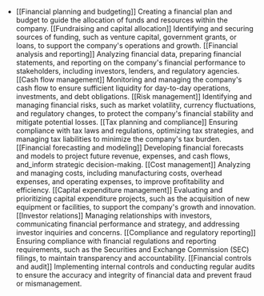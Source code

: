   - [[Financial planning and budgeting]]
   Creating a financial plan and budget to guide the allocation of funds and resources within the company.
   [[Fundraising and capital allocation]]
   Identifying and securing sources of funding, such as venture capital, government grants, or loans, to support the company's operations and growth.
   [[Financial analysis and reporting]]
   Analyzing financial data, preparing financial statements, and reporting on the company's financial performance to stakeholders, including investors, lenders, and regulatory agencies.
   [[Cash flow management]]
   Monitoring and managing the company's cash flow to ensure sufficient liquidity for day-to-day operations, investments, and debt obligations.
   [[Risk management]]
   Identifying and managing financial risks, such as market volatility, currency fluctuations, and regulatory changes, to protect the company's financial stability and mitigate potential losses.
   [[Tax planning and compliance]]
   Ensuring compliance with tax laws and regulations, optimizing tax strategies, and managing tax liabilities to minimize the company's tax burden.
   [[Financial forecasting and modeling]]
   Developing financial forecasts and models to project future revenue, expenses, and cash flows, and_inform strategic decision-making.
   [[Cost management]]
   Analyzing and managing costs, including manufacturing costs, overhead expenses, and operating expenses, to improve profitability and efficiency.
   [[Capital expenditure management]]
   Evaluating and prioritizing capital expenditure projects, such as the acquisition of new equipment or facilities, to support the company's growth and innovation.
   [[Investor relations]]
   Managing relationships with investors, communicating financial performance and strategy, and addressing investor inquiries and concerns.
   [[Compliance and regulatory reporting]]
   Ensuring compliance with financial regulations and reporting requirements, such as the Securities and Exchange Commission (SEC) filings, to maintain transparency and accountability.
   [[Financial controls and audit]]
   Implementing internal controls and conducting regular audits to ensure the accuracy and integrity of financial data and prevent fraud or mismanagement.

